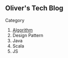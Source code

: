 ## Oliver's Tech Blog

Category

1. [Algorithm](../algorithm/index.md)
2. Design Pattern
3. Java
4. Scala
5. JS
